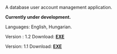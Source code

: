 A database user account management application.


**Currently under development.**

Languages: English, Hungarian.

Version : 1.2 Download: **[EXE](https://github.com/szepszilo/perms/files/9641223/login.zip)**

Version: 1.1 Download: **[EXE](https://github.com/szepszilo/perms/releases/download/1.1/login.zip)**


